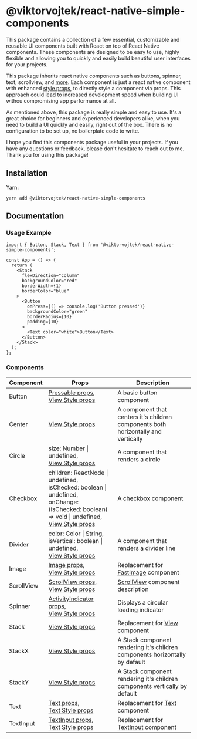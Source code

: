 # @viktorvojtek/react-native-simple-components

This package contains a collection of a few essential, customizable and reusable UI components built with React on top of React Native components.
These components are designed to be easy to use, highly flexible and allowing you to quickly and easily build beautiful user interfaces for your projects.

This package inherits react native components such as buttons, spinner, text, scrollview, and [more](https://reactnative.dev/docs/components-and-apis).
Each component is just a react native component with enhanced [style props](https://reactnative.dev/docs/view-style-props), to directly style a component via props.
This approach could lead to increased development speed when building UI withou compromising app performance at all.

As mentioned above, this package is really simple and easy to use. It's a great choice for beginners and experienced developers alike, when you need to build a UI quickly and easily, right out of the box. There is no configuration to be set up, no boilerplate code to write.

I hope you find this components package useful in your projects.
If you have any questions or feedback, please don't hesitate to reach out to me. Thank you for using this package!


## Installation

Yarn:
```
yarn add @viktorvojtek/react-native-simple-components
```

## Documentation

### Usage Example

```
import { Button, Stack, Text } from '@viktorvojtek/react-native-simple-components';

const App = () => {
  return (
    <Stack
      flexDirection="column"
      backgroundColor="red"
      borderWidth={1}
      borderColor="blue"
    >
      <Button
        onPress={() => console.log('Button pressed')}
        backgroundColor="green"
        borderRadius={10}
        padding={10}
      >
        <Text color="white">Button</Text>
      </Button>
    </Stack>
  );
};

```

### Components

| Component   | Props                                                           | Description     |
| ----------- | --------------------------------------------------------------- | --------------- |
| Button      | [Pressable props](https://reactnative.dev/docs/pressable#props), <br> [View Style props](https://reactnative.dev/docs/view-style-props#props)                                                         | A basic button component |
| Center      | [View Style props](https://reactnative.dev/docs/view-style-props#props)                                                         | A component that centers it's children components both horizontally and vertically |
| Circle      | size: Number &#124; undefined, <br> [View Style props](https://reactnative.dev/docs/view-style-props#props)                                                         | A component that renders a circle |
| Checkbox    | children: ReactNode &#124; undefined, <br> isChecked: boolean &#124; undefined, <br> onChange: (isChecked: boolean) => void &#124; undefined, <br> [View Style props](https://reactnative.dev/docs/view-style-props#props)                                                         | A checkbox component |
| Divider     | color: Color &#124; String, <br> isVertical: boolean &#124; undefined, <br> [View Style props](https://reactnative.dev/docs/view-style-props#props)                                                         | A component that renders a divider line |
| Image       | [Image props](https://github.com/DylanVann/react-native-fast-image#properties), <br> [View Style props](https://reactnative.dev/docs/view-style-props#props)                                                         | Replacement for [FastImage](https://github.com/DylanVann/react-native-fast-image#---fastimage) component |
| ScrollView  | [ScrollView props](https://reactnative.dev/docs/scrollview#props), <br> [View Style props](https://reactnative.dev/docs/view-style-props#props)                                                         | [ScrollView](https://reactnative.dev/docs/scrollview) component description |
| Spinner     | [ActivityIndicator props](https://reactnative.dev/docs/activityindicator#props), <br> [View Style props](https://reactnative.dev/docs/view-style-props#props)                                    | Displays a circular loading indicator |
| Stack       | [View Style props](https://reactnative.dev/docs/view-style-props#props)                                                         | Replacement for [View](https://reactnative.dev/docs/view) component |
| StackX      | [View Style props](https://reactnative.dev/docs/view-style-props#props)                                                         | A Stack component rendering it's children components horizontally by default |
| StackY      | [View Style props](https://reactnative.dev/docs/view-style-props#props)                                                         | A Stack component rendering it's children components vertically by default |
| Text        | [Text props](https://reactnative.dev/docs/text#props), <br> [Text Style props](https://reactnative.dev/docs/text-style-props#props)                                                         | Replacement for [Text](https://reactnative.dev/docs/text) component |
| TextInput   | [TextInput props](https://reactnative.dev/docs/textinput#props), <br> [Text Style props](https://reactnative.dev/docs/text-style-props#props)                                                         | Replacement for [TextInput](https://reactnative.dev/docs/textinput) component |